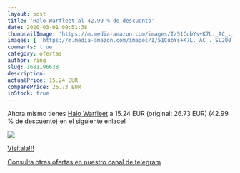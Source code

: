 ```yaml
---
layout: post
title: 'Halo Warfleet al 42.99 % de descuento'
date: 2020-03-01 09:51:38
thumbnailImage: 'https://m.media-amazon.com/images/I/51CubYs+K7L._AC_._SL200_.jpg'
images: [ 'https://m.media-amazon.com/images/I/51CubYs+K7L._AC_._SL200_.jpg' ]
comments: true
category: ofertas
author: ring
slug: 1681196638
description:
actualPrice: 15.24 EUR
comparePrice: 26.73 EUR
inStock: true
---
```


Ahora mismo tienes [Halo Warfleet](https://www.amazon.es/dp/1681196638/?tag=redken-21) a 15.24 EUR (original: 26.73 EUR) (42.99 %  de descuento) en el siguiente enlace!

[![](https://m.media-amazon.com/images/I/51CubYs+K7L._AC_._SL200_.jpg)](https://www.amazon.es/dp/1681196638/?tag=redken-21)

[Visítala!!!](https://www.amazon.es/dp/1681196638/?tag=redken-21)

[Consulta otras ofertas en nuestro canal de telegram](https://t.me/s/ofertas25)
